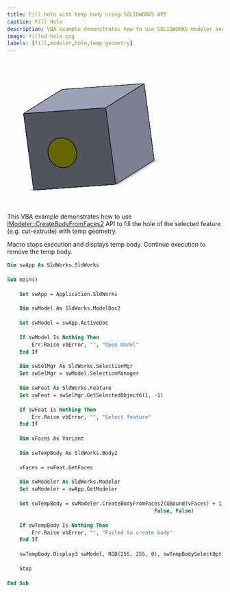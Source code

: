 ```yaml
---
title: Fill hole with temp body using SOLIDWORKS API
caption: Fill Hole
description: VBA example demonstrates how to use SOLIDWORKS modeler and create temp body to fill hole in the geometry
image: filled-hole.png
labels: [fill,modeler,hole,temp geometry]
---
```

![Hole filled with a temp geometry](filled-hole.png)

This VBA example demonstrates how to use [IModeler::CreateBodyFromFaces2](https://help.solidworks.com/2017/English/api/sldworksapi/SOLIDWORKS.Interop.sldworks~SOLIDWORKS.Interop.sldworks.IModeler~CreateBodyFromFaces2.html) API to fill the hole of the selected feature (e.g. cut-extrude) with temp geometry.

Macro stops execution and displays temp body. Continue execution to remove the temp body.

~~~ vb
Dim swApp As SldWorks.SldWorks

Sub main()

    Set swApp = Application.SldWorks
    
    Dim swModel As SldWorks.ModelDoc2
    
    Set swModel = swApp.ActiveDoc
    
    If swModel Is Nothing Then
        Err.Raise vbError, "", "Open model"
    End If
    
    Dim swSelMgr As SldWorks.SelectionMgr
    Set swSelMgr = swModel.SelectionManager
    
    Dim swFeat As SldWorks.Feature
    Set swFeat = swSelMgr.GetSelectedObject6(1, -1)
    
    If swFeat Is Nothing Then
        Err.Raise vbError, "", "Select feature"
    End If
    
    Dim vFaces As Variant
    
    Dim swTempBody As SldWorks.Body2
        
    vFaces = swFeat.GetFaces
    
    Dim swModeler As SldWorks.Modeler
    Set swModeler = swApp.GetModeler
    
    Set swTempBody = swModeler.CreateBodyFromFaces2(UBound(vFaces) + 1, vFaces, swCreateFacesBodyAction_e.swCreateFacesBodyActionCap, _
                                                False, False)
    
    If swTempBody Is Nothing Then
        Err.Raise vbError, "", "Failed to create body"
    End If
    
    swTempBody.Display3 swModel, RGB(255, 255, 0), swTempBodySelectOptions_e.swTempBodySelectOptionNone
    
    Stop
    
End Sub
~~~


